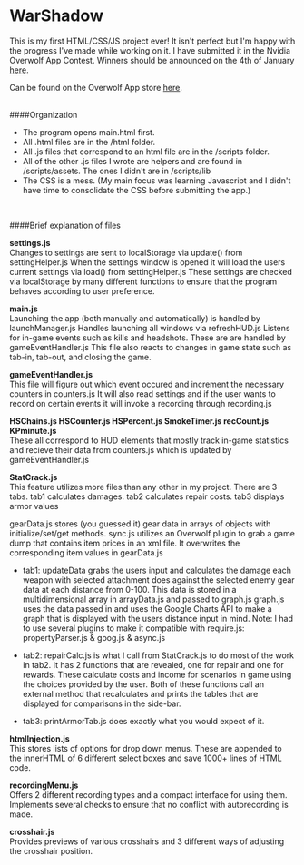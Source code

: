 # WarShadow

This is my first HTML/CSS/JS project ever! It isn't perfect but I'm happy with the progress I've made while working on it.
I have submitted it in the Nvidia Overwolf App Contest. Winners should be announced on the 4th of January [here](http://www.overwolf.com/nvidia-app-challenge/).

Can be found on the Overwolf App store [here](http://store.overwolf.com/app/Nathan-Schwartz).
<br><br>

####Organization 
* The program opens main.html first.
* All .html files are in the /html folder.
* All .js files that correspond to an html file are in the /scripts folder.
* All of the other .js files I wrote are helpers and are found in /scripts/assets. The ones I didn't are in /scripts/lib
* The CSS is a mess. (My main focus was learning Javascript and I didn't have time to consolidate the CSS before submitting the app.)
<br>

####Brief explanation of files

**settings.js**<br>
Changes to settings are sent to localStorage via update() from settingHelper.js
When the settings window is opened it will load the users current settings via load() from settingHelper.js
These settings are checked via localStorage by many different functions to ensure that the program behaves according to user preference.

**main.js**<br>
Launching the app (both manually and automatically) is handled by launchManager.js
Handles launching all windows via refreshHUD.js
Listens for in-game events such as kills and headshots.  These are are handled by gameEventHandler.js
This file also reacts to changes in game state such as tab-in, tab-out, and closing the game. 

**gameEventHandler.js**<br>
This file will figure out which event occured and increment the necessary counters in counters.js
It will also read settings and if the user wants to record on certain events it will invoke a recording through recording.js

**HSChains.js  HSCounter.js  HSPercent.js  SmokeTimer.js  recCount.js  KPminute.js**<br>
These all correspond to HUD elements that mostly track in-game statistics and recieve their data from counters.js which is updated by gameEventHandler.js 

**StatCrack.js**<br>
This feature utilizes more files than any other in my project. 
<nutshell> There are 3 tabs. tab1 calculates damages. tab2 calculates repair costs. tab3 displays armor values </nutshell>

gearData.js stores (you guessed it) gear data in arrays of objects with initialize/set/get methods.
sync.js utilizes an Overwolf plugin to grab a game dump that contains item prices in an xml file. It overwrites the corresponding item values in gearData.js

* tab1:
updateData grabs the users input and calculates the damage each weapon with selected attachment does against the selected enemy gear data at each distance from 0-100.
This data is stored in a multidimensional array in arrayData.js and passed to graph.js
graph.js uses the data passed in and uses the Google Charts API to make a graph that is displayed with the users distance input in mind.
Note: I had to use several plugins to make it compatible with require.js: propertyParser.js & goog.js & async.js

* tab2:
repairCalc.js is what I call from StatCrack.js to do most of the work in tab2. It has 2 functions that are revealed, one for repair and one for rewards.
These calculate costs and income for scenarios in game using the choices provided by the user. Both of these functions call an external method that 
recalculates and prints the tables that are displayed for comparisons in the side-bar.

* tab3:
printArmorTab.js does exactly what you would expect of it.

**htmlInjection.js**<br>
This stores lists of options for drop down menus. These are appended to the innerHTML of 6 different select boxes and save 1000+ lines of HTML code.

**recordingMenu.js**<br> 
Offers 2 different recording types and a compact interface for using them. Implements several checks to ensure that no conflict with autorecording is made.

**crosshair.js**<br>
Provides previews of various crosshairs and 3 different ways of adjusting the crosshair position.



